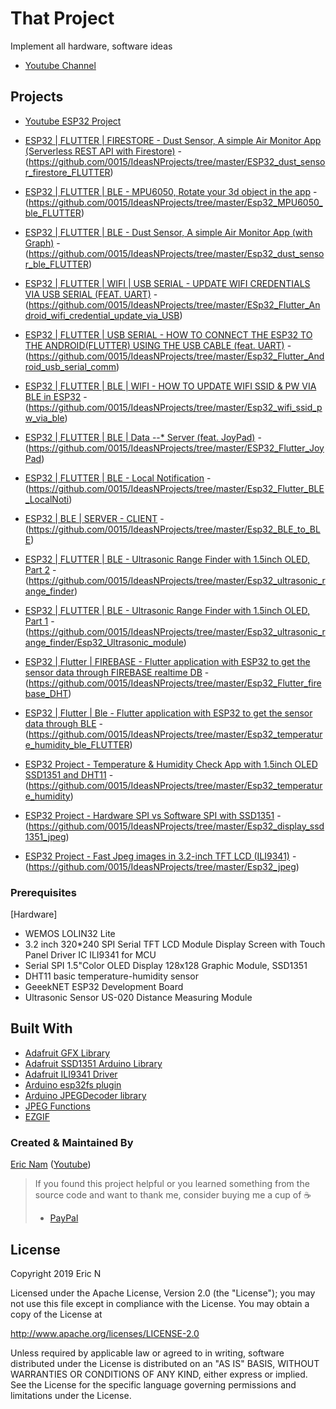 # That Project

Implement all hardware, software ideas  
* [Youtube Channel](https://www.youtube.com/channel/UCRr2LnXXXuHn4z0rBvpfG7w) 

## Projects

* [Youtube ESP32 Project](https://www.youtube.com/playlist?list=PLnq7JUnBumAyhSBBp95MsQ5-chBAYheZw) 

* [ESP32 | FLUTTER | FIRESTORE - Dust Sensor, A simple Air Monitor App (Serverless REST API with Firestore)](https://youtu.be/Z8ju93IYZ1A) - (https://github.com/0015/IdeasNProjects/tree/master/ESP32_dust_sensor_firestore_FLUTTER)

* [ESP32 | FLUTTER | BLE - MPU6050, Rotate your 3d object in the app](https://youtu.be/FMZO4UTVZBk) - (https://github.com/0015/IdeasNProjects/tree/master/Esp32_MPU6050_ble_FLUTTER)

* [ESP32 | FLUTTER | BLE - Dust Sensor, A simple Air Monitor App (with Graph)](https://youtu.be/w6jo2kJanqU) - (https://github.com/0015/IdeasNProjects/tree/master/Esp32_dust_sensor_ble_FLUTTER)

* [ESP32 | FLUTTER | WIFI | USB SERIAL - UPDATE WIFI CREDENTIALS VIA USB SERIAL (FEAT. UART)](https://youtu.be/Be0vYIiJlyg) - (https://github.com/0015/IdeasNProjects/tree/master/ESp32_Flutter_Android_wifi_credential_update_via_USB)

* [ESP32 | FLUTTER | USB SERIAL - HOW TO CONNECT THE ESP32 TO THE ANDROID(FLUTTER) USING THE USB CABLE (feat. UART)](https://youtu.be/zk0xY88l6Rc) - (https://github.com/0015/IdeasNProjects/tree/master/Esp32_Flutter_Android_usb_serial_comm)

* [ESP32 | FLUTTER | BLE | WIFI - HOW TO UPDATE WIFI SSID & PW VIA BLE in ESP32](https://youtu.be/-N52wL8xQzM) - (https://github.com/0015/IdeasNProjects/tree/master/Esp32_wifi_ssid_pw_via_ble)

* [ESP32 | FLUTTER | BLE | Data --* Server (feat. JoyPad)](https://youtu.be/fQz7aajslJc) - (https://github.com/0015/IdeasNProjects/tree/master/ESP32_Flutter_JoyPad)

* [ESP32 | FLUTTER | BLE - Local Notification](https://youtu.be/a71xc5Dm8xU) - (https://github.com/0015/IdeasNProjects/tree/master/Esp32_Flutter_BLE_LocalNoti)

* [ESP32 | BLE | SERVER - CLIENT](https://youtu.be/jcGIA99V0c0) - (https://github.com/0015/IdeasNProjects/tree/master/Esp32_BLE_to_BLE)	

* [ESP32 | FLUTTER | BLE - Ultrasonic Range Finder with 1.5inch OLED, Part 2](https://youtu.be/s_BTQveXpwY) - (https://github.com/0015/IdeasNProjects/tree/master/Esp32_ultrasonic_range_finder)

* [ESP32 | FLUTTER | BLE - Ultrasonic Range Finder with 1.5inch OLED, Part 1](https://youtu.be/sTaa4bGqVwc) - (https://github.com/0015/IdeasNProjects/tree/master/Esp32_ultrasonic_range_finder/Esp32_Ultrasonic_module)

* [ESP32 | Flutter | FIREBASE - Flutter application with ESP32 to get the sensor data through FIREBASE realtime DB](https://youtu.be/nVrACWPXi8g) - (https://github.com/0015/IdeasNProjects/tree/master/Esp32_Flutter_firebase_DHT)

* [ESP32 | Flutter | Ble - Flutter application with ESP32 to get the sensor data through BLE](https://youtu.be/13voX5Y9fTc) - (https://github.com/0015/IdeasNProjects/tree/master/Esp32_temperature_humidity_ble_FLUTTER)

* [ESP32 Project - Temperature & Humidity Check App with 1.5inch OLED SSD1351 and DHT11](https://youtu.be/TF4Dm8Lq7Pc) - (https://github.com/0015/IdeasNProjects/tree/master/Esp32_temperature_humidity)

* [ESP32 Project - Hardware SPI vs Software SPI with SSD1351](https://youtu.be/COPe5fKlkqA) - (https://github.com/0015/IdeasNProjects/tree/master/Esp32_display_ssd1351_jpeg)

* [ESP32 Project - Fast Jpeg images in 3.2-inch TFT LCD (ILI9341)](https://youtu.be/4eD6recBq4M) - (https://github.com/0015/IdeasNProjects/tree/master/Esp32_jpeg)


### Prerequisites

[Hardware]
- WEMOS LOLIN32 Lite
- 3.2 inch 320*240 SPI Serial TFT LCD Module Display Screen with Touch Panel Driver IC ILI9341 for MCU
- Serial SPI 1.5"Color OLED Display 128x128 Graphic Module, SSD1351
- DHT11 basic temperature-humidity sensor
- GeeekNET ESP32 Development Board
- Ultrasonic Sensor US-020 Distance Measuring Module

## Built With

* [Adafruit GFX Library](https://github.com/adafruit/Adafruit-GFX-Library)
* [Adafruit SSD1351 Arduino Library](https://github.com/adafruit/Adafruit-SSD1351-library)
* [Adafruit ILI9341 Driver](https://github.com/adafruit/Adafruit_ILI9341/)
* [Arduino esp32fs plugin](https://github.com/me-no-dev/arduino-esp32fs-plugin/releases)
* [Arduino JPEGDecoder library](https://github.com/Bodmer/JPEGDecoder)
* [JPEG Functions](https://github.com/Bodmer/JPEGDecoder/blob/master/examples/Adafruit_GFX/Huzzah_Jpeg/JPEG_functions.ino)
* [EZGIF](https://ezgif.com)


### Created & Maintained By

[Eric Nam](https://github.com/0015)
([Youtube](https://www.youtube.com/channel/UCRr2LnXXXuHn4z0rBvpfG7w))

> If you found this project helpful or you learned something from the source code and want to thank me, consider buying me a cup of :coffee:
>
> * [PayPal](http://paypal.me/ericn15x/)

## License

Copyright 2019 Eric N

Licensed under the Apache License, Version 2.0 (the "License");
you may not use this file except in compliance with the License.
You may obtain a copy of the License at

http://www.apache.org/licenses/LICENSE-2.0

Unless required by applicable law or agreed to in writing, software
distributed under the License is distributed on an "AS IS" BASIS,
WITHOUT WARRANTIES OR CONDITIONS OF ANY KIND, either express or implied.
See the License for the specific language governing permissions and
limitations under the License.
